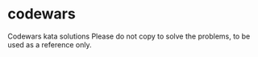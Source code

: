 # codewars
Codewars kata solutions
Please do not copy to solve the problems, to be used as a reference only.
